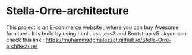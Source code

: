 # Stella-Orre-architecture

This project is an E-commerce website , where you can buy Awesome furniture . It is build by using html , css ,css3 and Bootstrap v5 .
#you can check this link : https://muhammadgmalezzat.github.io/Stella-Orre-architecture/

